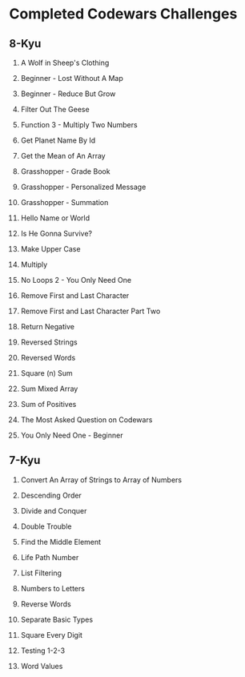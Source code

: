 # Completed Codewars Challenges

## 8-Kyu

1. A Wolf in Sheep's Clothing

1. Beginner - Lost Without A Map

1. Beginner - Reduce But Grow

1. Filter Out The Geese

1. Function 3 - Multiply Two Numbers

1. Get Planet Name By Id

1. Get the Mean of An Array

1. Grasshopper - Grade Book

1. Grasshopper - Personalized Message

1. Grasshopper - Summation

1. Hello Name or World

1. Is He Gonna Survive?

1. Make Upper Case

1. Multiply

1. No Loops 2 - You Only Need One

1. Remove First and Last Character

1. Remove First and Last Character Part Two

1. Return Negative

1. Reversed Strings

1. Reversed Words

1. Square (n) Sum

1. Sum Mixed Array

1. Sum of Positives

1. The Most Asked Question on Codewars

1. You Only Need One - Beginner

## 7-Kyu

1. Convert An Array of Strings to Array of Numbers

1. Descending Order

1. Divide and Conquer

1. Double Trouble

1. Find the Middle Element

1. Life Path Number

1. List Filtering

1. Numbers to Letters

1. Reverse Words

1. Separate Basic Types

1. Square Every Digit

1. Testing 1-2-3

1. Word Values
